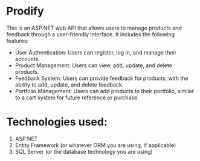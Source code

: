 # Prodify
This is an ASP.NET web API that allows users to manage products and feedback through a user-friendly interface. It includes the following features:

- User Authentication: Users can register, log in, and manage their accounts.
- Product Management: Users can view, add, update, and delete products.
- Feedback System: Users can provide feedback for products, with the ability to add, update, and delete feedback.
- Portfolio Management: Users can add products to their portfolio, similar to a cart system for future reference or purchase.
# Technologies used:

1. ASP.NET
2. Entity Framework (or whatever ORM you are using, if applicable)
3. SQL Server (or the database technology you are using)
